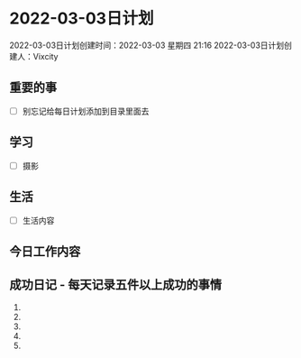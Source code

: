 # 2022-03-03日计划

2022-03-03日计划创建时间：2022-03-03 星期四  21:16
2022-03-03日计划创建人：Vixcity

## 重要的事
- [ ] 别忘记给每日计划添加到目录里面去

## 学习
- [ ] 摄影

## 生活
- [ ] 生活内容

## 今日工作内容

## 成功日记 - 每天记录五件以上成功的事情
1. 
2. 
3. 
4. 
5.  